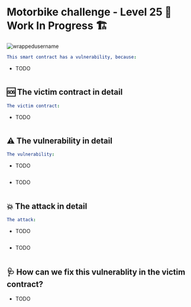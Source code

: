 # Motorbike challenge - Level 25 🚧 Work In Progress 🏗

<p align="left"> <img src="https://komarev.com/ghpvc/?username=Level25&label=Repository%20views&color=0e75b6&style=flat" alt="wrappedusername" /> </p>

```yml
This smart contract has a vulnerability, because:
```

- TODO

```Solidity

```

## 🆘 The victim contract in detail

```yml
The victim contract:
```
- TODO

```Solidity

```

## ⚠️ The vulnerability in detail

```yml
The vulnerability:
```

- TODO

```JavaScript

```

- TODO

```Solidity

```

## 💥 The attack in detail

```yml
The attack:
```

- TODO

```JavaScript

```
- TODO

```Solidity

```

## 🩺 How can we fix this vulnerablity in the victim contract?

- TODO

```Solidity

```
